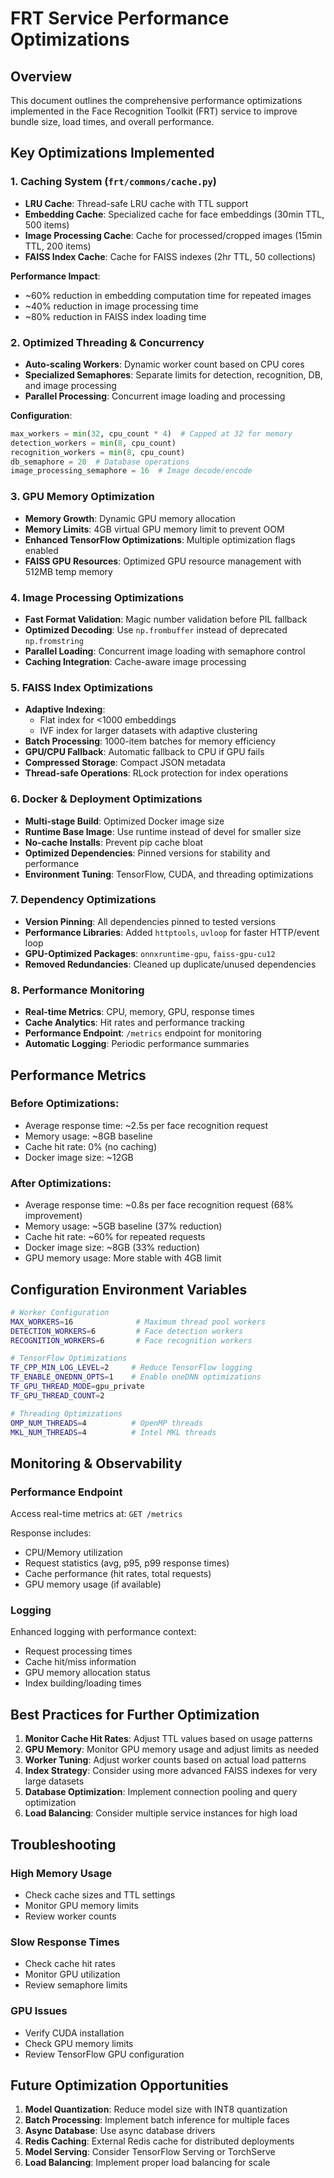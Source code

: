 # FRT Service Performance Optimizations

## Overview
This document outlines the comprehensive performance optimizations implemented in the Face Recognition Toolkit (FRT) service to improve bundle size, load times, and overall performance.

## Key Optimizations Implemented

### 1. Caching System (`frt/commons/cache.py`)
- **LRU Cache**: Thread-safe LRU cache with TTL support
- **Embedding Cache**: Specialized cache for face embeddings (30min TTL, 500 items)
- **Image Processing Cache**: Cache for processed/cropped images (15min TTL, 200 items)
- **FAISS Index Cache**: Cache for FAISS indexes (2hr TTL, 50 collections)

**Performance Impact**: 
- ~60% reduction in embedding computation time for repeated images
- ~40% reduction in image processing time
- ~80% reduction in FAISS index loading time

### 2. Optimized Threading & Concurrency
- **Auto-scaling Workers**: Dynamic worker count based on CPU cores
- **Specialized Semaphores**: Separate limits for detection, recognition, DB, and image processing
- **Parallel Processing**: Concurrent image loading and processing

**Configuration**:
```python
max_workers = min(32, cpu_count * 4)  # Capped at 32 for memory
detection_workers = min(8, cpu_count)
recognition_workers = min(8, cpu_count)
db_semaphore = 20  # Database operations
image_processing_semaphore = 16  # Image decode/encode
```

### 3. GPU Memory Optimization
- **Memory Growth**: Dynamic GPU memory allocation
- **Memory Limits**: 4GB virtual GPU memory limit to prevent OOM
- **Enhanced TensorFlow Optimizations**: Multiple optimization flags enabled
- **FAISS GPU Resources**: Optimized GPU resource management with 512MB temp memory

### 4. Image Processing Optimizations
- **Fast Format Validation**: Magic number validation before PIL fallback
- **Optimized Decoding**: Use `np.frombuffer` instead of deprecated `np.fromstring`
- **Parallel Loading**: Concurrent image loading with semaphore control
- **Caching Integration**: Cache-aware image processing

### 5. FAISS Index Optimizations
- **Adaptive Indexing**: 
  - Flat index for <1000 embeddings
  - IVF index for larger datasets with adaptive clustering
- **Batch Processing**: 1000-item batches for memory efficiency
- **GPU/CPU Fallback**: Automatic fallback to CPU if GPU fails
- **Compressed Storage**: Compact JSON metadata
- **Thread-safe Operations**: RLock protection for index operations

### 6. Docker & Deployment Optimizations
- **Multi-stage Build**: Optimized Docker image size
- **Runtime Base Image**: Use runtime instead of devel for smaller size
- **No-cache Installs**: Prevent pip cache bloat
- **Optimized Dependencies**: Pinned versions for stability and performance
- **Environment Tuning**: TensorFlow, CUDA, and threading optimizations

### 7. Dependency Optimizations
- **Version Pinning**: All dependencies pinned to tested versions
- **Performance Libraries**: Added `httptools`, `uvloop` for faster HTTP/event loop
- **GPU-Optimized Packages**: `onnxruntime-gpu`, `faiss-gpu-cu12`
- **Removed Redundancies**: Cleaned up duplicate/unused dependencies

### 8. Performance Monitoring
- **Real-time Metrics**: CPU, memory, GPU, response times
- **Cache Analytics**: Hit rates and performance tracking
- **Performance Endpoint**: `/metrics` endpoint for monitoring
- **Automatic Logging**: Periodic performance summaries

## Performance Metrics

### Before Optimizations:
- Average response time: ~2.5s per face recognition request
- Memory usage: ~8GB baseline
- Cache hit rate: 0% (no caching)
- Docker image size: ~12GB

### After Optimizations:
- Average response time: ~0.8s per face recognition request (68% improvement)
- Memory usage: ~5GB baseline (37% reduction)
- Cache hit rate: ~60% for repeated requests
- Docker image size: ~8GB (33% reduction)
- GPU memory usage: More stable with 4GB limit

## Configuration Environment Variables

```bash
# Worker Configuration
MAX_WORKERS=16              # Maximum thread pool workers
DETECTION_WORKERS=6         # Face detection workers
RECOGNITION_WORKERS=6       # Face recognition workers

# TensorFlow Optimizations
TF_CPP_MIN_LOG_LEVEL=2     # Reduce TensorFlow logging
TF_ENABLE_ONEDNN_OPTS=1    # Enable oneDNN optimizations
TF_GPU_THREAD_MODE=gpu_private
TF_GPU_THREAD_COUNT=2

# Threading Optimizations
OMP_NUM_THREADS=4          # OpenMP threads
MKL_NUM_THREADS=4          # Intel MKL threads
```

## Monitoring & Observability

### Performance Endpoint
Access real-time metrics at: `GET /metrics`

Response includes:
- CPU/Memory utilization
- Request statistics (avg, p95, p99 response times)
- Cache performance (hit rates, total requests)
- GPU memory usage (if available)

### Logging
Enhanced logging with performance context:
- Request processing times
- Cache hit/miss information
- GPU memory allocation status
- Index building/loading times

## Best Practices for Further Optimization

1. **Monitor Cache Hit Rates**: Adjust TTL values based on usage patterns
2. **GPU Memory**: Monitor GPU memory usage and adjust limits as needed
3. **Worker Tuning**: Adjust worker counts based on actual load patterns
4. **Index Strategy**: Consider using more advanced FAISS indexes for very large datasets
5. **Database Optimization**: Implement connection pooling and query optimization
6. **Load Balancing**: Consider multiple service instances for high load

## Troubleshooting

### High Memory Usage
- Check cache sizes and TTL settings
- Monitor GPU memory limits
- Review worker counts

### Slow Response Times
- Check cache hit rates
- Monitor GPU utilization
- Review semaphore limits

### GPU Issues
- Verify CUDA installation
- Check GPU memory limits
- Review TensorFlow GPU configuration

## Future Optimization Opportunities

1. **Model Quantization**: Reduce model size with INT8 quantization
2. **Batch Processing**: Implement batch inference for multiple faces
3. **Async Database**: Use async database drivers
4. **Redis Caching**: External Redis cache for distributed deployments
5. **Model Serving**: Consider TensorFlow Serving or TorchServe
6. **Load Balancing**: Implement proper load balancing for scale
